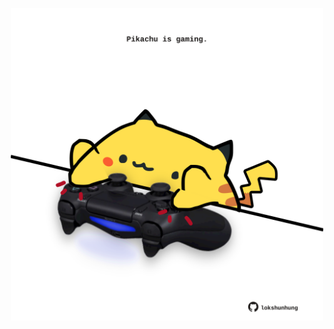 <!-- built at 15/03/2021, 23:08:55 UTC -->
<p align="center">
  <img width="500" height="500" src="./ReadmeImage.svg">
</p>
